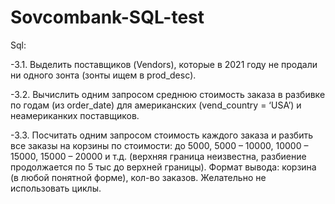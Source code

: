 # Sovcombank-SQL-test
Sql:

-3.1. Выделить поставщиков (Vendors), которые в 2021 году не продали ни одного зонта (зонты ищем в prod_desc).

-3.2. Вычислить одним запросом среднюю стоимость заказа в разбивке по годам (из order_date) для американских (vend_country = ‘USA’) и неамериканких поставщиков. 

-3.3. Посчитать одним запросом стоимость каждого заказа и разбить все заказы на корзины по стоимости: до 5000, 5000 – 10000, 10000 – 15000, 15000 – 20000  и т.д.  (верхняя граница неизвестна, разбиение продолжается по 5 тыс до верхней границы).  Формат вывода: корзина (в любой понятной форме), кол-во заказов. Желательно не использовать циклы.  
